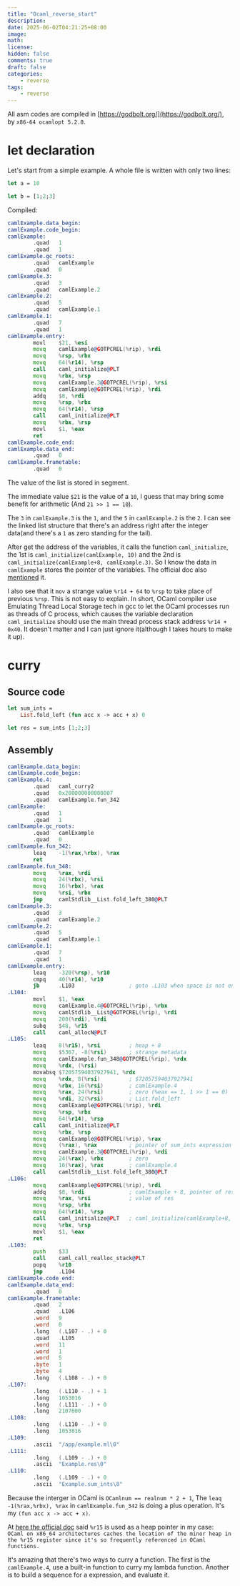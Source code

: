 ```yaml
---
title: "Ocaml_reverse_start"
description: 
date: 2025-06-02T04:21:25+08:00
image: 
math: 
license: 
hidden: false
comments: true
draft: false
categories:
    - reverse
tags:
    - reverse
---
```

All asm codes are compiled in [https://godbolt.org/](https://godbolt.org/), by `x86-64 ocamlopt 5.2.0`.

# let declaration

Let's start from a simple example. A whole file is written with only two lines:

```ml Example.ml
let a = 10

let b = [1;2;3]
```

Compiled:

```asm
camlExample.data_begin:
camlExample.code_begin:
camlExample:
        .quad   1
        .quad   1
camlExample.gc_roots:
        .quad   camlExample
        .quad   0
camlExample.3:
        .quad   3
        .quad   camlExample.2
camlExample.2:
        .quad   5
        .quad   camlExample.1
camlExample.1:
        .quad   7
        .quad   1
camlExample.entry:
        movl    $21, %esi
        movq    camlExample@GOTPCREL(%rip), %rdi
        movq    %rsp, %rbx
        movq    64(%r14), %rsp
        call    caml_initialize@PLT
        movq    %rbx, %rsp
        movq    camlExample.3@GOTPCREL(%rip), %rsi
        movq    camlExample@GOTPCREL(%rip), %rdi
        addq    $8, %rdi
        movq    %rsp, %rbx
        movq    64(%r14), %rsp
        call    caml_initialize@PLT
        movq    %rbx, %rsp
        movl    $1, %eax
        ret
camlExample.code_end:
camlExample.data_end:
        .quad   0
camlExample.frametable:
        .quad   0
```

The value of the list is stored in segment.

The immediate value `$21` is the value of a `10`, I guess that may bring some benefit for arithmetic (And `21 >> 1 == 10`).

The `3` in `camlExample.3` is the `1`, and the `5` in `camlExample.2` is the `2`.
I can see the linked list structure that there's an address right after the integer data(and there's a `1` as zero standing for the tail).

After get the address of the variables, it calls the function `caml_initialize`, the 1st is `caml_initialize(camlExample, 10)` and the 2nd is `caml_initialize(camlExample+8, camlExample.3)`.
So I know the data in `camlExample` stores the pointer of the variables.
The official doc also [mentioned](https://ocaml.org/manual/5.3/intfc.html#ss:c-low-level-gc-harmony) it.

I also see that it `mov` a strange value `%r14 + 64` to `%rsp` to take place of previous `%rsp`. This is not easy to explain. In short, OCaml compiler use Emulating Thread Local Storage tech in gcc to let the OCaml processes run as threads of C process, which causes the variable declaration `caml_initialize` should use the main thread process stack address `%r14 + 0x40`. It doesn't matter and I can just ignore it(although I takes hours to make it up).

# curry

## Source code

```ml Example.ml
let sum_ints = 
    List.fold_left (fun acc x -> acc + x) 0

let res = sum_ints [1;2;3]
```

## Assembly

```asm
camlExample.data_begin:
camlExample.code_begin:
camlExample.4:
        .quad   caml_curry2
        .quad   0x200000000000007
        .quad   camlExample.fun_342
camlExample:
        .quad   1
        .quad   1
camlExample.gc_roots:
        .quad   camlExample
        .quad   0
camlExample.fun_342:
        leaq    -1(%rax,%rbx), %rax
        ret
camlExample.fun_348:
        movq    %rax, %rdi
        movq    24(%rbx), %rsi
        movq    16(%rbx), %rax
        movq    %rsi, %rbx
        jmp     camlStdlib__List.fold_left_380@PLT
camlExample.3:
        .quad   3
        .quad   camlExample.2
camlExample.2:
        .quad   5
        .quad   camlExample.1
camlExample.1:
        .quad   7
        .quad   1
camlExample.entry:
        leaq    -320(%rsp), %r10
        cmpq    40(%r14), %r10
        jb      .L103                 ; goto .L103 when space is not enough
.L104:
        movl    $1, %eax
        movq    camlExample.4@GOTPCREL(%rip), %rbx
        movq    camlStdlib__List@GOTPCREL(%rip), %rdi
        movq    200(%rdi), %rdi
        subq    $48, %r15
        call    caml_allocN@PLT
.L105:
        leaq    8(%r15), %rsi         ; heap + 8
        movq    $5367, -8(%rsi)       ; strange metadata
        movq    camlExample.fun_348@GOTPCREL(%rip), %rdx
        movq    %rdx, (%rsi)
        movabsq $72057594037927941, %rdx
        movq    %rdx, 8(%rsi)         ; $72057594037927941
        movq    %rbx, 16(%rsi)        ; camlExample.4
        movq    %rax, 24(%rsi)        ; zero (%eax == 1, 1 >> 1 == 0)
        movq    %rdi, 32(%rsi)        ; List.fold_left
        movq    camlExample@GOTPCREL(%rip), %rdi
        movq    %rsp, %rbx
        movq    64(%r14), %rsp
        call    caml_initialize@PLT
        movq    %rbx, %rsp
        movq    camlExample@GOTPCREL(%rip), %rax
        movq    (%rax), %rax          ; pointer of sum_ints expression
        movq    camlExample.3@GOTPCREL(%rip), %rdi
        movq    24(%rax), %rbx        ; zero
        movq    16(%rax), %rax        ; camlExample.4
        call    camlStdlib__List.fold_left_380@PLT
.L106:
        movq    camlExample@GOTPCREL(%rip), %rdi
        addq    $8, %rdi              ; camlExample + 8, pointer of res
        movq    %rax, %rsi            ; value of res
        movq    %rsp, %rbx
        movq    64(%r14), %rsp
        call    caml_initialize@PLT   ; caml_initialize(camlExample+8, %rsi)
        movq    %rbx, %rsp
        movl    $1, %eax
        ret
.L103:
        push    $33
        call    caml_call_realloc_stack@PLT
        popq    %r10
        jmp     .L104
camlExample.code_end:
camlExample.data_end:
        .quad   0
camlExample.frametable:
        .quad   2
        .quad   .L106
        .word   9
        .word   0
        .long   (.L107 - .) + 0
        .quad   .L105
        .word   11
        .word   1
        .word   5
        .byte   1
        .byte   4
        .long   (.L108 - .) + 0
.L107:
        .long   (.L110 - .) + 1
        .long   1053016
        .long   (.L111 - .) + 0
        .long   2107600
.L108:
        .long   (.L110 - .) + 0
        .long   1053016
.L109:
        .ascii  "/app/example.ml\0"
.L111:
        .long   (.L109 - .) + 0
        .ascii  "Example.res\0"
.L110:
        .long   (.L109 - .) + 0
        .ascii  "Example.sum_ints\0"
```

Because the interger in OCaml is `OCamlnum == realnum * 2 + 1`, The `leaq   -1(%rax,%rbx), %rax` in `camlExample.fun_342` is doing a plus operation. It's my `(fun acc x -> acc + x)`.

At [here the official doc](https://ocaml.org/docs/compiler-backend#the-impact-of-polymorphic-comparison) said `%r15` is used as a heap pointer in my case:  
`OCaml on x86_64 architectures caches the location of the minor heap in the %r15 register since it's so frequently referenced in OCaml functions.`

It's amazing that there's two ways to curry a function. The first is the `camlExample.4`, use a built-in function to curry my lambda function. Another is to build a sequence for a expression, and evaluate it.
